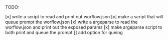 TODO:

[x] write a script to read and print out worflow.json
[x] make a script that will queue prompt the worflow.json
[x] write a argeparse to read the worflow.json and print out the exposed params
[x] make argeparse  script to both print and queue the prompt
[] add option for queing

